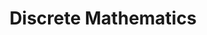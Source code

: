 ---
layout: tag-list
type: tag
title: Discrete Mathematics
slug: discrete-mathematics
category: cs
sidebar: true
order: 1
description: > 
    이산수학
---